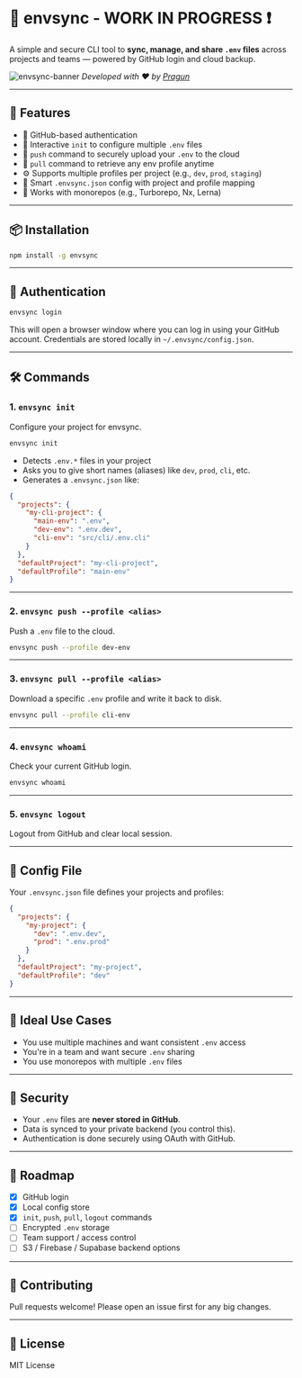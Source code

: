 # 🌱 envsync - WORK IN PROGRESS ❗

A simple and secure CLI tool to **sync, manage, and share `.env` files** across projects and teams — powered by GitHub login and cloud backup.

![envsync-banner](https://img.shields.io/badge/envsync-CLI-green)
*Developed with ❤️ by [Pragun](https://github.com/Pragun-4u)*

---

## 🚀 Features

* 🔐 GitHub-based authentication
* 🧪 Interactive `init` to configure multiple `.env` files
* 🔁 `push` command to securely upload your `.env` to the cloud
* 📅 `pull` command to retrieve any env profile anytime
* ⚙️ Supports multiple profiles per project (e.g., `dev`, `prod`, `staging`)
* 🧠 Smart `.envsync.json` config with project and profile mapping
* 📁 Works with monorepos (e.g., Turborepo, Nx, Lerna)

---

## 📦 Installation

```bash
npm install -g envsync
```

---

## 🔑 Authentication

```bash
envsync login
```

This will open a browser window where you can log in using your GitHub account. Credentials are stored locally in `~/.envsync/config.json`.

---

## 🛠️ Commands

### 1. `envsync init`

Configure your project for envsync.

```bash
envsync init
```

* Detects `.env.*` files in your project
* Asks you to give short names (aliases) like `dev`, `prod`, `cli`, etc.
* Generates a `.envsync.json` like:

```json
{
  "projects": {
    "my-cli-project": {
      "main-env": ".env",
      "dev-env": ".env.dev",
      "cli-env": "src/cli/.env.cli"
    }
  },
  "defaultProject": "my-cli-project",
  "defaultProfile": "main-env"
}
```

---

### 2. `envsync push --profile <alias>`

Push a `.env` file to the cloud.

```bash
envsync push --profile dev-env
```

---

### 3. `envsync pull --profile <alias>`

Download a specific `.env` profile and write it back to disk.

```bash
envsync pull --profile cli-env
```

---

### 4. `envsync whoami`

Check your current GitHub login.

```bash
envsync whoami
```

---

### 5. `envsync logout`

Logout from GitHub and clear local session.

---

## 📁 Config File

Your `.envsync.json` file defines your projects and profiles:

```json
{
  "projects": {
    "my-project": {
      "dev": ".env.dev",
      "prod": ".env.prod"
    }
  },
  "defaultProject": "my-project",
  "defaultProfile": "dev"
}
```

---

## 🧠 Ideal Use Cases

* You use multiple machines and want consistent `.env` access
* You're in a team and want secure `.env` sharing
* You use monorepos with multiple `.env` files

---

## 🔐 Security

* Your `.env` files are **never stored in GitHub**.
* Data is synced to your private backend (you control this).
* Authentication is done securely using OAuth with GitHub.

---

## 📌 Roadmap

* [x] GitHub login
* [x] Local config store
* [x] `init`, `push`, `pull`, `logout` commands
* [ ] Encrypted `.env` storage
* [ ] Team support / access control
* [ ] S3 / Firebase / Supabase backend options

---

## 🤝 Contributing

Pull requests welcome! Please open an issue first for any big changes.

---

## 📄 License

MIT License
